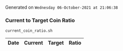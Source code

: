 Generated on `Wednesday 06-October-2021 at 21:06:38`

### Current to Target Coin Ratio
`current_coin_ratio.sh`

Date|Current|Target|Ratio
---|---|---|---

